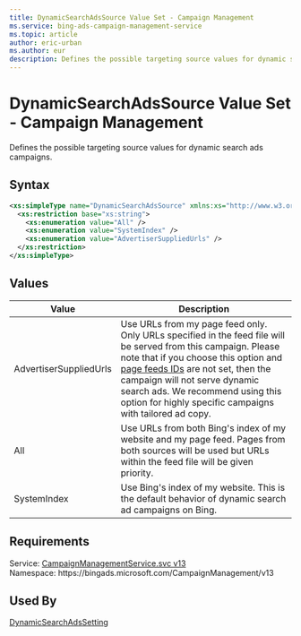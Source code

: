 ```yaml
---
title: DynamicSearchAdsSource Value Set - Campaign Management
ms.service: bing-ads-campaign-management-service
ms.topic: article
author: eric-urban
ms.author: eur
description: Defines the possible targeting source values for dynamic search ads campaigns.
---
```

# DynamicSearchAdsSource Value Set - Campaign Management
Defines the possible targeting source values for dynamic search ads campaigns.

## Syntax
```xml
<xs:simpleType name="DynamicSearchAdsSource" xmlns:xs="http://www.w3.org/2001/XMLSchema">
  <xs:restriction base="xs:string">
    <xs:enumeration value="All" />
    <xs:enumeration value="SystemIndex" />
    <xs:enumeration value="AdvertiserSuppliedUrls" />
  </xs:restriction>
</xs:simpleType>
```

## <a name="values"></a>Values

|Value|Description|
|-----------|---------------|
|<a name="advertisersuppliedurls"></a>AdvertiserSuppliedUrls|Use URLs from my page feed only. Only URLs specified in the feed file will be served from this campaign. Please note that if you choose this option and [page feeds IDs](dynamicsearchadssetting.md#pagefeedids) are not set, then the campaign will not serve dynamic search ads. We recommend using this option for highly specific campaigns with tailored ad copy.|
|<a name="all"></a>All|Use URLs from both Bing's index of my website and my page feed. Pages from both sources will be used but URLs within the feed file will be given priority.|
|<a name="systemindex"></a>SystemIndex|Use Bing's index of my website. This is the default behavior of dynamic search ad campaigns on Bing.|

## Requirements
Service: [CampaignManagementService.svc v13](https://campaign.api.bingads.microsoft.com/Api/Advertiser/CampaignManagement/v13/CampaignManagementService.svc)  
Namespace: https\://bingads.microsoft.com/CampaignManagement/v13  

## Used By
[DynamicSearchAdsSetting](dynamicsearchadssetting.md)  
